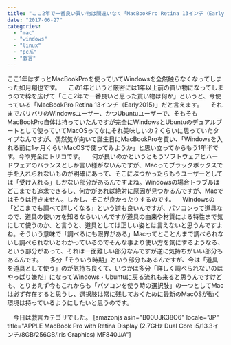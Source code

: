 ```yaml
---
title: "ここ2年で一番良い買い物は間違いなく「MacBookPro Retina 13インチ（Early2015）」でした。"
date: "2017-06-27"
categories: 
  - "mac"
  - "windows"
  - "linux"
  - "pc系"
  - "戯言"
---
```


ここ1年はずっとMacBookProを使っていてWindowsを全然触らなくなってしまった如月翔也です。 　この1年というと厳密には1年以上前の買い物になってしまうので枠を広げて「ここ2年で一番良いと思った買い物は何か」というと、今使っている「MacBookPro Retina 13インチ（Early2015）」だと言えます。 　それまでバリバリのWindowsユーザー、かつUbuntuユーザーで、そもそもMacBookPro自体は持っていたんですが完全にWindowsとUbuntuのデュアルブートとして使っていてMacOSってなにそれ美味しいの？くらいに思っていたタイプなんですが、偶然気が向いて誕生日にMacBookProを買い、「Windowsを入れる前に1ヶ月くらいMacOSで使ってみようか」と思い立ってからもう1年半です。今や完全にトリコです。 　何が良いのかというともうソフトウェアとハードウェアのバランスとしか言い様がないんですが、Macってブラックボックスで手を入れられないものが明確にあって、そこにぶつかったらもうユーザーとしては「受け入れる」しかない部分があるんですよね。Windowsの場合トラブルはどこまでも追求できるし、何かがあれば絶対に原因が見つかるんですが、Macではそうは行きません。しかし、そこが良かったりするのです。 　Windowsの「どこまでも調べて詳しくなる」という道も良いんですが、パソコンって道具なので、道具の使い方を知るならいいんですが道具の由来や材質による特性まで気にして使うのか、と言うと、道具としては正しい姿とは言えないと思うんですよね。そういう意味で「調べるにも限界がある」Macってとことんまで調べられないし調べられないとわかっているのでそんな事より使い方を気にするようなる、という部分があって、それは一面難しい部分なんですが逆に気持ちがいい部分もあるんです。 　多分「そういう時期」という部分もあるんですが、今は「道具を道具として使う」のが気持ち良くて、いつかは多分「詳しく調べられないのはやっぱり嫌だ」になってWindows・Ubuntuに戻る流れも来ると思うんですけども、とりあえず今もこれからも「パソコンを使う時の選択肢」の一つとしてMacは必ず存在すると思うし、選択肢は常に残しておくために最新のMacOSが動く環境は持っているようにしたいと思うのです。

　今日は戯言カテゴリでした。 \[amazonjs asin="B00UJK38O6" locale="JP" title="APPLE MacBook Pro with Retina Display (2.7GHz Dual Core i5/13.3インチ/8GB/256GB/Iris Graphics) MF840J/A"\]
